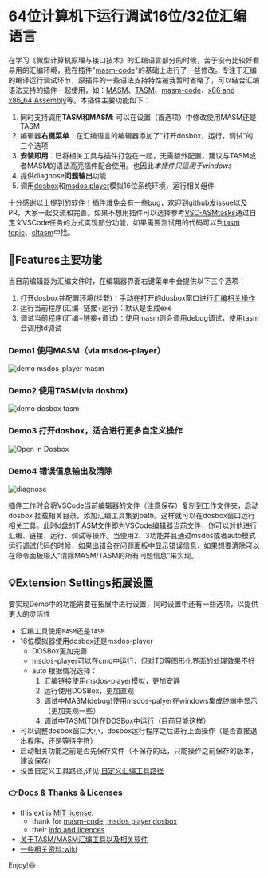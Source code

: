 # 64位计算机下运行调试16位/32位汇编语言

在学习《微型计算机原理与接口技术》的汇编语言部分的时候，苦于没有比较好看易用的汇编环境，我在插件"[masm-code](https://github.com/Woodykaixa/masm-code)"的基础上进行了一些修改。专注于汇编的编译运行调试环节，原插件的一些语法支持特性被我暂时省略了，可以结合汇编语法支持的插件一起使用，如：[MASM](https://marketplace.visualstudio.com/items?itemName=bltg-team.masm)、[TASM](https://marketplace.visualstudio.com/items?itemName=Roncho.assembly-8086)、[masm-code](https://marketplace.visualstudio.com/items?itemName=kaixa.masm-code)、[x86 and x86_64 Assembly](https://marketplace.visualstudio.com/items?itemName=13xforever.language-x86-64-assembly)等。本插件主要功能如下：

1. 同时支持调用**TASM和MASM**: 可以在设置（首选项）中修改使用MASM还是TASM
2. 编辑器**右键菜单**：在汇编语言的编辑器添加了“打开dosbox，运行，调试”的三个选项
3. **安装即用**：已将相关工具与插件打包在一起，无需额外配置，建议与TASM或者MASM的语法高亮插件配合使用。也因此*本插件只适用于windows*
4. 提供diagnose**问题输出**功能
5. 调用[dosbox](https://www.dosbox.com)和[msdos player](http://takeda-toshiya.my.coocan.jp/msdos)模拟16位系统环境，运行相关组件

十分感谢以上提到的软件！插件难免会有一些bug，欢迎到github发[issue](https://github.com/xsro/masm-tasm/issues)以及PR，大家一起交流和完善。如果不想用插件可以选择参考[VSC-ASMtasks](https://github.com/xsro/VSC-ASMtasks)通过自定义VSCode任务的方式实现部分功能，如果需要测试用的代码可以到[tasm topic](https://github.com/topics/tasm)、[cltasm](https://gitee.com/chenliucx/CLTASM/tree/code/)中找。

## :clap:Features主要功能

当目前编辑器为汇编文件时，在编辑器界面右键菜单中会提供以下三个选项：

1. 打开dosbox并配置环境(挂载)：手动在打开的dosbox窗口进行[汇编相关操作](https://github.com/xsro/masm-tasm/blob/master/doc/在dosbox中手动操作.md)
2. 运行当前程序(汇编+链接+运行)：默认是生成exe
3. 调试当前程序(汇编+链接+调试)：使用masm则会调用debug调试，使用tasm会调用td调试

### Demo1 使用MASM（via msdos-player）

![demo msdos-player masm](https://github.com/xsro/masm-tasm/raw/master/pics/demo_msdos_masm.gif)

### Demo2 使用TASM(via dosbox)

![demo dosbox tasm](https://github.com/xsro/masm-tasm/raw/master/pics/demo_dosbox_tasm.gif)

### Demo3 打开dosbox，适合进行更多自定义操作

![Open in Dosbox](https://github.com/xsro/masm-tasm/raw/master/pics/opendosbox.gif)

### Demo4 错误信息输出及清除

![diagnose](https://github.com/xsro/masm-tasm/raw/master/pics/demo_diagnose_tasm.gif)

插件工作时会将VSCode当前编辑器的文件（注意保存）复制到工作文件夹，启动dosbox 挂载相关目录，添加汇编工具集到path。这样就可以在dosbox窗口运行相关工具。此时d盘的T.ASM文件即为VSCode编辑器当前文件，你可以对他进行汇编、链接、运行、调试等操作。当使用2、3功能并且通过msdos或者auto模式运行调试代码的时候，如果出错会在问题面板中显示错误信息，如果想要清除可以在命令面板输入“清除MASM/TASM的所有问题信息”来实现。

## :bulb:Extension Settings拓展设置

要实现Demo中的功能需要在拓展中进行设置，同时设置中还有一些选项，以提供更大的灵活性

- 汇编工具使用`MASM`还是`TASM`
- 16位模拟器使用dosbox还是msdos-player
  - DOSBox更加完善
  - msdos-player可以在cmd中运行，但对TD等图形化界面的处理效果不好
  - auto 根据情况选择：
    1. 汇编链接使用msdos-player模拟，更加安静
    2. 运行使用DOSBox，更加直观
    3. 调试中MASM(debug)使用msdos-palyer在windows集成终端中显示（更加美观一些）
    4. 调试中TASM(TD)在DOSBox中运行（目前只能这样）
- 可以调整dosbox窗口大小，dosbox运行程序之后进行上面操作（是否直接退出程序，还是等待字符）
- 启动相关功能之前是否先保存文件（不保存的话，只能操作之前保存的版本，建议保存）
- 设置自定义工具路径,详见:[自定义汇编工具路径](https://github.com/xsro/masm-tasm/blob/master/doc/关于汇编工具路径.md#自定义汇编工具路径)

### :point_right:Docs & Thanks & Licenses

- this ext is [MIT license](https://github.com/xsro/masm-tasm/blob/master/LICENSE).
  - thank for [masm-code](https://github.com/Woodykaixa/masm-code),,[msdos player](http://takeda-toshiya.my.coocan.jp/msdos),[dosbox](https://www.dosbox.com)
  - their [info and licences](https://github.com/xsro/masm-tasm/blob/master/doc/liscence.md)
- [关于TASM/MASM汇编工具以及相关软件](https://github.com/xsro/masm-tasm/blob/master/doc/关于汇编工具路径.md)
- [一些相关资料:wiki](https://github.com/xsro/VSC-ASMtasks/wiki)

Enjoy!:smile:
